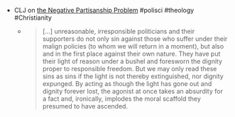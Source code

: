 - CLJ on [the Negative Partisanship Problem](https://churchlifejournal.nd.edu/articles/the-negative-partisanship-problem/) #polisci #theology #Christianity
	- >[...] unreasonable, irresponsible politicians and their supporters do not only sin against those who suffer under their malign policies (to whom we will return in a moment), but also and in the first place against their own nature. They have put their light of reason under a bushel and foresworn the dignity proper to responsible freedom. But we may only read these sins as sins if the light is not thereby extinguished, nor dignity expunged. By acting as though the light has gone out and dignity forever lost, the agonist at once takes an absurdity for a fact and, ironically, implodes the moral scaffold they presumed to have ascended.